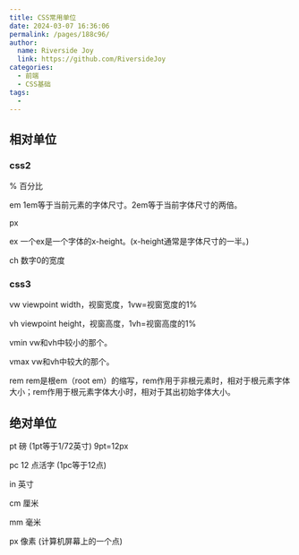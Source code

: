 ```yaml
---
title: CSS常用单位
date: 2024-03-07 16:36:06
permalink: /pages/188c96/
author:
  name: Riverside Joy
  link: https://github.com/RiversideJoy
categories:
  - 前端
  - CSS基础
tags:
  - 
---
```

## 相对单位

### css2

%	   百分比

em	   1em等于当前元素的字体尺寸。2em等于当前字体尺寸的两倍。

px

ex	   一个ex是一个字体的x-height。(x-height通常是字体尺寸的一半。)

ch	   数字0的宽度

### css3

vw	   viewpoint width，视窗宽度，1vw=视窗宽度的1%

vh	   viewpoint height，视窗高度，1vh=视窗高度的1%

vmin   vw和vh中较小的那个。

vmax   vw和vh中较大的那个。

rem	   rem是根em（root em）的缩写，rem作用于非根元素时，相对于根元素字体大小；rem作用于根元素字体大小时，相对于其出初始字体大小。

## 绝对单位

pt	磅 (1pt等于1/72英寸) 9pt=12px

pc	12 点活字 (1pc等于12点)

in	英寸

cm	厘米

mm	毫米

px	像素 (计算机屏幕上的一个点)
